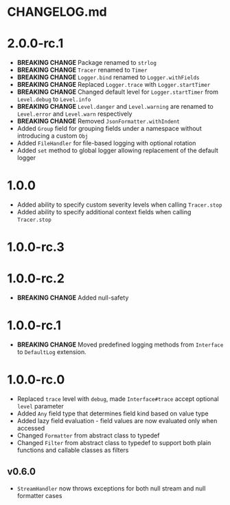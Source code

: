# CHANGELOG.md

# 2.0.0-rc.1

- **BREAKING CHANGE** Package renamed to `strlog`
- **BREAKING CHANGE** `Tracer` renamed to `Timer`
- **BREAKING CHANGE** `Logger.bind` renamed to `Logger.withFields`
- **BREAKING CHANGE** Replaced `Logger.trace` with `Logger.startTimer`
- **BREAKING CHANGE** Changed default level for `Logger.startTimer` from `Level.debug` to `Level.info`
- **BREAKING CHANGE** `Level.danger` and `Level.warning` are renamed to `Level.error` and `Level.warn` respectively
- **BREAKING CHANGE** Removed `JsonFormatter.withIndent`
- Added `Group` field for grouping fields under a namespace without introducing a custom `Obj`
- Added `FileHandler` for file-based logging with optional rotation
- Added `set` method to global logger allowing replacement of the default logger

# 1.0.0

- Added ability to specify custom severity levels when calling `Tracer.stop`
- Added ability to specify additional context fields when calling `Tracer.stop`

# 1.0.0-rc.3

# 1.0.0-rc.2

- **BREAKING CHANGE** Added null-safety

# 1.0.0-rc.1

- **BREAKING CHANGE** Moved predefined logging methods from `Interface` to `DefaultLog` extension.

# 1.0.0-rc.0

- Replaced `trace` level with `debug`, made `Interface#trace` accept optional `level` parameter
- Added `Any` field type that determines field kind based on value type
- Added lazy field evaluation - field values are now evaluated only when accessed
- Changed `Formatter` from abstract class to typedef
- Changed `Filter` from abstract class to typedef
  to support both plain functions and callable classes as filters

## v0.6.0

- `StreamHandler` now throws exceptions for both null stream and null formatter cases
